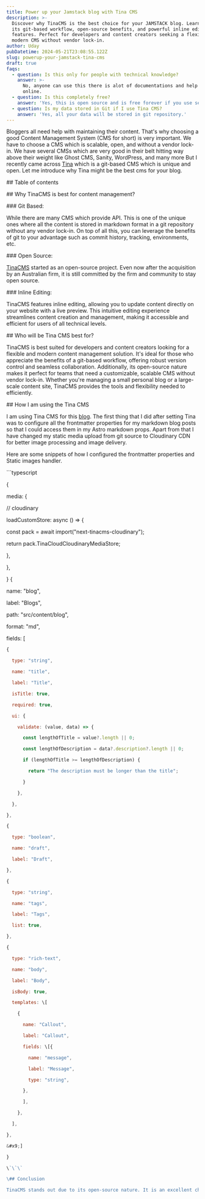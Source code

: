 ```yaml
---
title: Power up your Jamstack blog with Tina CMS
description: >-
  Discover why TinaCMS is the best choice for your JAMSTACK blog. Learn about
  its git-based workflow, open-source benefits, and powerful inline editing
  features. Perfect for developers and content creators seeking a flexible,
  modern CMS without vendor lock-in.
author: Uday
pubDatetime: 2024-05-21T23:08:55.122Z
slug: powerup-your-jamstack-tina-cms
draft: true
faqs:
  - question: Is this only for people with technical knowledge?
    answer: >-
      No, anyone can use this there is alot of documentations and help available
      online.
  - question: Is this completely free?
    answer: 'Yes, this is open source and is free forever if you use self hosting.'
  - question: Is my data stored in Git if I use Tina CMS?
    answer: 'Yes, all your data will be stored in git repository.'
---
```


Bloggers all need help with maintaining their content. That's why choosing a good Content Management System (CMS for short) is very important. We have to choose a CMS which is scalable, open, and without a vendor lock-in. We have several CMSs which are very good in their belt hitting way above their weight like Ghost CMS, Sanity, WordPress, and many more But I recently came across [Tina](https://tina.io "Tina") which is a git-based CMS which is unique and open. Let me introduce why Tina might be the best cms for your blog.

\## Table of contents

\## Why TinaCMS is best for content management?

\### Git Based:

While there are many CMS which provide API. This is one of the unique ones where all the content is stored in markdown format in a git repository without any vendor lock-in. On top of all this, you can leverage the benefits of git to your advantage such as commit history, tracking, environments, etc.

\### Open Source:

[TinaCMS](https://github.com/tinacms/tinacms "TinaCMS") started as an open-source project. Even now after the acquisition by an Australian firm, it is still committed by the firm and community to stay open source.

\### Inline Editing:

TinaCMS features inline editing, allowing you to update content directly on your website with a live preview. This intuitive editing experience streamlines content creation and management, making it accessible and efficient for users of all technical levels.

\## Who will be Tina CMS best for?

TinaCMS is best suited for developers and content creators looking for a flexible and modern content management solution. It's ideal for those who appreciate the benefits of a git-based workflow, offering robust version control and seamless collaboration. Additionally, its open-source nature makes it perfect for teams that need a customizable, scalable CMS without vendor lock-in. Whether you're managing a small personal blog or a large-scale content site, TinaCMS provides the tools and flexibility needed to efficiently.

\## How I am using the Tina CMS

I am using Tina CMS for this [blog](https://udaysamsani.com "blog"). The first thing that I did after setting Tina was to configure all the frontmatter properties for my markdown blog posts so that I could access them in my Astro markdown props. Apart from that I have changed my static media upload from git source to Cloudinary CDN for better image processing and image delivery.

Here are some snippets of how I configured the frontmatter properties and Static images handler.

\`\`\`typescript

{

&#x9;media: {

&#x9;  // cloudinary

&#x9;  loadCustomStore: async () => {

&#x9;    const pack = await import("next-tinacms-cloudinary");

&#x9;    return pack.TinaCloudCloudinaryMediaStore;

&#x9;  },

&#x9;},

}
{

name: "blog",

label: "Blogs",

path: "src/content/blog",

format: "md",

fields: \[

```javascript
{  

  type: "string",  

  name: "title",  

  label: "Title",  

  isTitle: true,  

  required: true,  

  ui: {  

    validate: (value, data) => {  

      const lengthOfTitle = value?.length || 0;  

      const lengthOfDescription = data?.description?.length || 0;  

      if (lengthOfTitle >= lengthOfDescription) {  

        return "The description must be longer than the title";  

      }  

    },  

  },  

},

{  

  type: "boolean",  

  name: "draft",  

  label: "Draft",  

},  

{  

  type: "string",  

  name: "tags",  

  label: "Tags",  

  list: true,  

},  

{  

  type: "rich-text",  

  name: "body",  

  label: "Body",  

  isBody: true,  

  templates: \[  

    {  

      name: "Callout",  

      label: "Callout",  

      fields: \[{  

        name: "message",  

        label: "Message",  

        type: "string",  

      },  

      ],  

    },  

  ],  

},

&#x9;]

}

\`\`\`

\## Conclusion

TinaCMS stands out due to its open-source nature. It is an excellent choice for developers and content creators seeking a flexible and modern CMS without vendor lock-in. By leveraging TinaCMS, you can efficiently manage your blog, enjoy the benefits of version control, and customize the platform to suit your specific needs. If you're running a personal blog TinaCMS provides the tools and flexibility required for effective content management.
```
